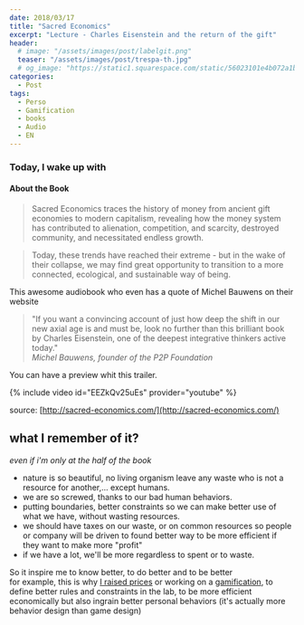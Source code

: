 ```yaml
---
date: 2018/03/17
title: "Sacred Economics"
excerpt: "Lecture - Charles Eisenstein and the return of the gift"
header:
  # image: "/assets/images/post/labelgit.png"
  teaser: "/assets/images/post/trespa-th.jpg"
  # og_image: "https://static1.squarespace.com/static/56023101e4b072a1b1866505/t/56be1e4b37013b18611e028b/1455300256034/before-after.jpg"
categories:
  - Post
tags:
  - Perso
  - Gamification
  - books
  - Audio
  - EN
---
```


### Today, I wake up with

#### About the Book

> Sacred Economics traces the history of money from ancient gift economies to modern capitalism, revealing how the money system has contributed to alienation, competition, and scarcity, destroyed community, and necessitated endless growth.

> Today, these trends have reached their extreme - but in the wake of their collapse, we may find great opportunity to transition to a more connected, ecological, and sustainable way of being.

This awesome audiobook who even has a quote of Michel Bauwens on their website

>"If you want a convincing account of just how deep the shift in our new axial age is and must be, look no further than this brilliant book by Charles Eisenstein, one of the deepest integrative thinkers active today."  
*Michel Bauwens, founder of the P2P Foundation*

You can have a preview whit this trailer.

{% include video id="EEZkQv25uEs" provider="youtube" %}

source: [http://sacred-economics.com/](http://sacred-economics.com/)

## what I remember of it?

_even if i'm only at the half of the book_

- nature is so beautiful, no living organism leave any waste who is not a resource for another,...  except humans.
- we are so screwed, thanks to our bad human behaviors.
- putting boundaries, better constraints so we can make better use of what we have, without wasting resources.
- we should have taxes on our waste, or on common resources so people or company will be driven to found better way to be more efficient if they want to make more "profit"
- if we have a lot, we'll be more regardless to spent or to waste.

So it inspire me to know better, to do better and to be better  
for example, this is why [I raised prices](https://nicolasdb.github.io/post/tarifs2018/) or working on a [gamification](https://nicolasdb.github.io/portfolio/quest-gamification/), to define better rules and constraints in the lab, to be more efficient economically but also ingrain better personal behaviors (it's actually more behavior design than game design)
